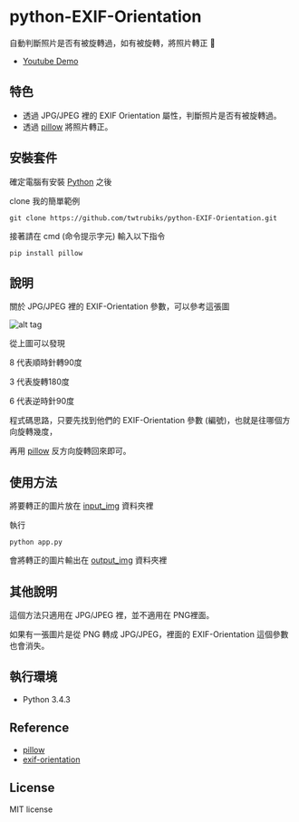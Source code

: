 # python-EXIF-Orientation
自動判斷照片是否有被旋轉過，如有被旋轉，將照片轉正 📝

* [Youtube Demo]()


## 特色
* 透過 JPG/JPEG 裡的 EXIF Orientation 屬性，判斷照片是否有被旋轉過。
* 透過 [pillow](https://pillow.readthedocs.io/en/4.0.x/) 將照片轉正。


## 安裝套件
確定電腦有安裝 [Python](https://www.python.org/) 之後

clone 我的簡單範例

```
git clone https://github.com/twtrubiks/python-EXIF-Orientation.git
```

接著請在  cmd (命令提示字元) 輸入以下指令
```
pip install pillow
```

## 說明

關於 JPG/JPEG 裡的 EXIF-Orientation 參數，可以參考這張圖

![alt tag](http://i.imgur.com/jRcq0kC.jpg)

從上圖可以發現

8 代表順時針轉90度

3 代表旋轉180度

6 代表逆時針90度

程式碼思路，只要先找到他們的 EXIF-Orientation 參數 (編號)，也就是往哪個方向旋轉幾度，

再用 [pillow](https://pillow.readthedocs.io/en/4.0.x/) 反方向旋轉回來即可。

## 使用方法

將要轉正的圖片放在 [input_img]() 資料夾裡

執行
```
python app.py
```

會將轉正的圖片輸出在 [output_img]() 資料夾裡

## 其他說明

這個方法只適用在 JPG/JPEG 裡，並不適用在 PNG裡面。

如果有一張圖片是從 PNG 轉成 JPG/JPEG，裡面的 EXIF-Orientation 這個參數也會消失。


## 執行環境
* Python 3.4.3

## Reference
* [pillow](https://pillow.readthedocs.io/en/4.0.x/)
* [exif-orientation](http://www.impulseadventure.com/photo/exif-orientation.html)

## License
MIT license
